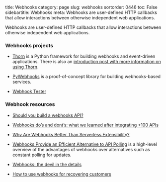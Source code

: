 title: Webhooks
category: page
slug: webhooks
sortorder: 0446
toc: False
sidebartitle: Webhooks
meta: Webhooks are user-defined HTTP callbacks that allow interactions between otherwise independent web applications.


Webhooks are user-defined HTTP callbacks that allow interactions between 
otherwise independent web applications.


### Webhooks projects
* [Thorn](https://thorn.readthedocs.io/en/stable/) is a Python framework for
  building webhooks and event-driven applications. There is also an 
  [introduction post with more information on using Thorn](https://robinhood.engineering/thorn-easy-webhooks-for-python-82a78e170bdb).

* [PyWebhooks](http://pywebhooks.io/) is a proof-of-concept library for
  building webhooks-based services.

* [Webhook Tester](https://webhook.site)


### Webhook resources
* [Should you build a webhooks API?](https://brandur.org/webhooks)

* [Webhooks do’s and dont’s: what we learned after integrating +100 APIs](https://restful.io/webhooks-dos-and-dont-s-what-we-learned-after-integrating-100-apis-d567405a3671)

* [Why Are Webhooks Better Than Serverless Extensibility?](https://developer.okta.com/blog/2017/10/11/why-are-webhooks-better-than-serverless-extensibility)

* [Webhooks Provide an Efficient Alternative to API Polling](https://thenewstack.io/wonderful-world-webhooks/)
  is a high-level overview of the advantages of webhooks over
  alternatives such as constant polling for updates.

* [Webhooks: the devil in the details](https://techblog.commercetools.com/webhooks-the-devil-in-the-details-ca7f7982c24f)

* [How to use webhooks for recovering customers](https://blog.recurly.com/how-to-use-webhooks-to-recover-customers)
